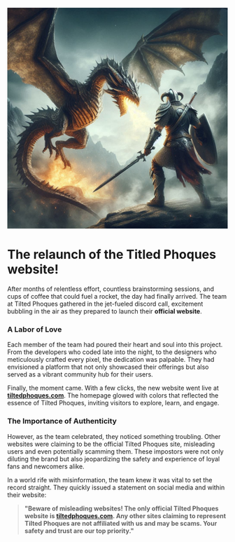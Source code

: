 ![background](images/demo-cover.jpeg)
# The relaunch of the Titled Phoques website!

After months of relentless effort, countless brainstorming sessions, and cups of coffee that could fuel a rocket, the day had finally arrived. The team at Tilted Phoques gathered in the jet-fueled discord call, excitement bubbling in the air as they prepared to launch their **official website**. 

### A Labor of Love

Each member of the team had poured their heart and soul into this project. From the developers who coded late into the night, to the designers who meticulously crafted every pixel, the dedication was palpable. They had envisioned a platform that not only showcased their offerings but also served as a vibrant community hub for their users.

Finally, the moment came. With a few clicks, the new website went live at **[tiltedphoques.com](https://tiltedphoques.com)**. The homepage glowed with colors that reflected the essence of Tilted Phoques, inviting visitors to explore, learn, and engage. 

### The Importance of Authenticity

However, as the team celebrated, they noticed something troubling. Other websites were claiming to be the official Tilted Phoques site, misleading users and even potentially scamming them. These impostors were not only diluting the brand but also jeopardizing the safety and experience of loyal fans and newcomers alike.

In a world rife with misinformation, the team knew it was vital to set the record straight. They quickly issued a statement on social media and within their website:

> **"Beware of misleading websites! The only official Tilted Phoques website is [tiltedphoques.com](https://tiltedphoques.com). Any other sites claiming to represent Tilted Phoques are not affiliated with us and may be scams. Your safety and trust are our top priority."**
